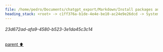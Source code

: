 ```yaml
---
file: /home/pedro/Documents/chatgpt_export/Markdown/Install packages and fetch data.md
heading_stack: <root> -> c1ff376a-b1de-4e4e-be10-ac24e9e26dcd -> System -> 23d672ad-afa9-4580-b523-3e1da45c3c14
---
```

###### 23d672ad-afa9-4580-b523-3e1da45c3c14
[parent ⬆️](#c1ff376a-b1de-4e4e-be10-ac24e9e26dcd)
